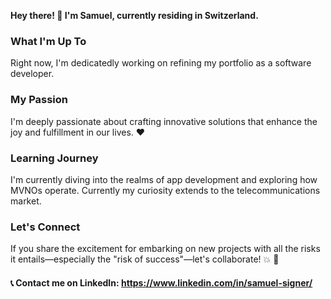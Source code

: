 <strong>Hey there! :wave: I'm Samuel, currently residing in Switzerland.</strong>

### What I'm Up To

Right now, I'm dedicatedly working on refining my portfolio as a software developer.

### My Passion

I'm deeply passionate about crafting innovative solutions that enhance the joy and fulfillment in our lives. :heart:

### Learning Journey

I'm currently diving into the realms of app development and exploring how MVNOs operate. Currently my curiosity extends to the telecommunications market.

### Let's Connect

If you share the excitement for embarking on new projects with all the risks it entails—especially the "risk of success"—let's collaborate! :boom: :100:

#### :telephone_receiver: Contact me on LinkedIn: https://www.linkedin.com/in/samuel-signer/



<!--
**s-a-m-u-e-l/s-a-m-u-e-l** is a ✨ _special_ ✨ repository because its `README.md` (this file) appears on your GitHub profile.

Here are some ideas to get you started:

- 🔭 I’m currently working on ...
- 🌱 I’m currently learning ...
- 👯 I’m looking to collaborate on ...
- 🤔 I’m looking for help with ...
- 💬 Ask me about ...
- 📫 How to reach me: ...
- 😄 Pronouns: ...
- ⚡ Fun fact: ...
-->
